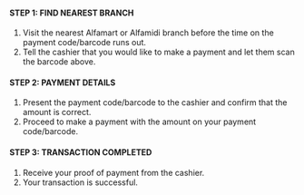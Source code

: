 #### STEP 1: FIND NEAREST BRANCH

1. Visit the nearest Alfamart or Alfamidi branch before the time on the payment code/barcode runs out.
2. Tell the cashier that you would like to make a payment and let them scan the barcode above.

#### STEP 2: PAYMENT DETAILS

1. Present the payment code/barcode to the cashier and confirm that the amount is correct.
2. Proceed to make a payment with the amount on your payment code/barcode.

#### STEP 3: TRANSACTION COMPLETED

1. Receive your proof of payment from the cashier.
2. Your transaction is successful.
